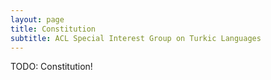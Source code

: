 ```yaml
---
layout: page
title: Constitution
subtitle: ACL Special Interest Group on Turkic Languages
---
```


TODO: Constitution!
